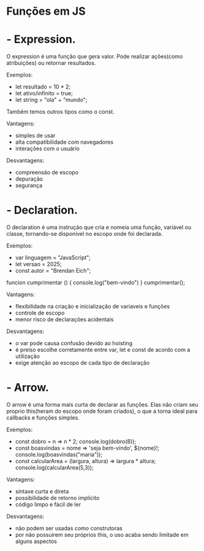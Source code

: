 # Funções em JS

# - Expression.

O expression é uma função que gera valor. Pode realizar ações(como atribuições) ou retornar resultados.

Exemplos:

- let resultado = 10 * 2;
- let ativo/infinito = true;
- let string = "ola" + "mundo";

Também temos outros tipos como o const.

Vantagens: 

- simples de usar
- alta compatibilidade com navegadores
- interações com o usuário

Desvantagens:

- compreensão de escopo
- depuração
- segurança

# - Declaration.

O declaration é uma instrução que cria e nomeia uma função, variável ou classe, tornando-se disponível no escopo onde foi declarada.

Exemplos:

- var linguagem = "JavaScript";
- let versao = 2025;
- const autor = "Brendan Eich";

funcion cumprimentar () {
  console.log("bem-vindo")
}
cumprimentar(); 

Vantagens:

- flexibilidade na criação e inicialização de variaveis e funções
- controle de escopo
- menor risco de declarações acidentais

Desvantagens:

- o var pode causa confusão devido ao hoisting
- é preiso escolhe corretamente entre var, let e const de acordo com a utilização
- exige atenção ao escopo de cada tipo de declaração

# - Arrow.

O arrow é uma forma mais curta de declarar as funções. Elas não criam seu proprio this(heram do escopo onde foram criados), o que a torna ideal para callbacks e funções simples.

Exemplos:

- const dobro = n => n * 2;
  console.log(dobro(8));
- const boasvindas = nome => 'seja bem-vindo', ${nome}!;
  console.log(boasvindas("maria"));
- const calcularArea = (largura, altura) => largura * altura;
  console.log(calcularArea(5,3));

Vantagens:

- sintaxe curta e direta
- possibilidade de retorno implícito
- código limpo e fácil de ler

Desvantagens:

- não podem ser usadas como construtoras
- por não possuirem seu próprios this, o uso acaba sendo limitade em alguns aspectos
